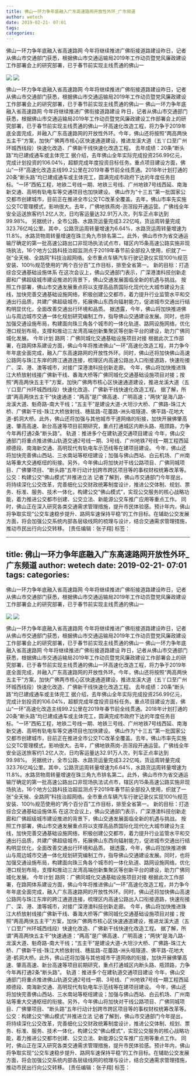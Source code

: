 ```yaml
---
title: 佛山一环力争年底融入广东高速路网开放性外环_广东频道
author: wetech
date: 2019-02-21- 07:01
tags: 
categories: 
---
```

佛山一环力争年底融入省高速路网 今年将继续推进广佛衔接道路建设昨日，记者从佛山市交通部门获悉，根据佛山市交通运输局2019年工作动员暨党风廉政建设工作部署会上的研究部署，已于春节前实现主线贯通的佛山一
<!-- more -->
                
<img align="center" border="0" src="http://p1.ifengimg.com/a/2019_08/4a71058c450390f_size76_w399_h266.jpg" />
                
<img align="center" border="0" src="http://p2.ifengimg.com/a/2016/0810/204c433878d5cf9size1_w16_h16.png" />
                
            
佛山一环力争年底融入省高速路网 今年将继续推进广佛衔接道路建设昨日，记者从佛山市交通部门获悉，根据佛山市交通运输局2019年工作动员暨党风廉政建设工作部署会上的研究部署，已于春节前实现主线贯通的佛山一
佛山一环力争年底融入省高速路网 今年将继续推进广佛衔接道路建设
昨日，记者从佛山市交通部门获悉，根据佛山市交通运输局2019年工作动员暨党风廉政建设工作部署会上的研究部署，已于春节前实现主线贯通的佛山一环高速化改造工程，将力争于2019年底全面完成，并融入广东高速路网的开放性外环。今年，佛山还将按照“两高两快五主干”方案，加快广佛两市核心区快速通道建设，推进龙溪大道（五丫口至广州环城西线段）快速化改造、广佛新干线快速化改造工程。
去年成绩：20条“断头路”均已建成通车或主体完工
据介绍，去年佛山全年实际完成投资256.99亿元，完成计划投资的106.04%，超额完成年度投资目标任务。重点项目建设方面，佛山“一环”高速化改造主线99.2公里在2019年春节前全线贯通。2018年计划打通的20条“断头路”均已建成通车或主体完工，圆满完成市政府下达的年度任务目标。“一环”西拓工程，地铁二号线一期、地铁三号线、广州地铁7号线西延、南海新交通、高明有轨电车等交通项目也加快建设。
佛山作为“十三五”第一批国家公交都市创建城市，目前正在推进全市公交TC改革全覆盖。去年，佛山市率先实施公交TC管理模式，影响很大。去年，广佛地铁燕岗-沥滘段开通运营。广佛线全年安全运送旅客约1.2亿人次，日均客运量达32.91万人次，列车正点率达到99.98%。
另据统计，全市公路、水路货运量完成3.22亿吨，货运周转量完成323.76亿吨公里。其中，公路货运周转量增速为6.64%，水路货运周转量增速为11.8%。水路货物周转量增速在珠三角九市排名第二。此外，佛山市作为省交通运输厅确定的第一批高速公路出口非现场执法试点市，辖区内15条高速公路实施非现场执法，16个地方公路科技治超监测点于2019年春节前全部投入使用，织就了一张“全天候、全路网”科技治超网络。全市重点车辆汽车行驶记录仪实现100％规范安装、100％规范使用的“两个百分百”工作目标，排至全省第一。
新的目标：打造综合交通基础设施体系
在这次会议上，佛山交通部门表示，广深港澳科技创新走廊和广佛超级城市建设推进的背景下，佛山交通发展面临全新的机遇与挑战。
按照工作部署，佛山市交通发展重点将以支撑高品质国际化现代化大城市建设为主线，加快完善交通基础设施网络，积极创建公交都市，着力提升行业监管水平和交通出行品质，共建广佛超级城市，拓展佛山东西向辐射能力，促进城市交通出行结构明显优化，全面改善交通出行环境和品质。
据透露，今年，佛山将加快推进佛山与周边城市交通一体化规划研究编制工作，指导佛山交通建设发展。同时，也将加强交通设施布局，构建面向珠三角各个城市的一体化轨道、路网设施网络，优化港口规划布局，支撑和推动三龙湾高端创新集聚区等创新平台的建设，助力广佛同城化发展。
今年计划
路网：广佛同城化交通基础设施项目对接
根据此次工作部署，在路网体系建设方面，佛山今年将推进佛山“一环”高速化改造工程，并力争今年年底全面完成，融入广东高速路网的开放性外环。同时，佛山还将加快佛山高速公路网与珠江东岸的跨江通道连接，梳理区内高速公路出入口衔接道路，快速衔接广、深、港、澳等城市，对接广深港澳科技创新走廊。
今年，佛山将加快推进珠江大桥放射线接广佛新干线、番海大桥等广佛同城化交通基础设施项目对接；按照“两高两快五主干”方案，加快广佛两市核心区快速通道建设，推进龙溪大道（五丫口至广州环城西线段）快速化改造、广佛新干线快速化改造工程。
据了解，所谓“两高两快五主干”快速通道：“两高”是广佛高速、广明高速；“两快”是海八路-龙溪大道、魁奇路-南大干线；“五主干”是建设大道-大坦沙大桥、广佛路-珠江大桥、广佛新干线-珠江大桥放射线、穗盐路-花蕾路-洲头咀隧道、佛平路-花地大道-鹤洞大桥。此外，佛山还将加强与其他城市干道网络的衔接，加快开展佛肇高速、肇高高速、新台高速等项目前期研究，重点打通城区内断头路、瓶颈路，力争今年再打通2条“断头路”。
轨道：推进多个在建轨道交通项目建设
今年，佛山交通部门将重点推进佛山轨道交通2号线一期、3号线、广州地铁7号线一期工程西延顺德段、南海新交通、高明现代有轨电车示范线等在建项目建设。
今年，佛山还将加快完善佛山西站、三水南站等枢纽建设；加强与佛山西站、白云机场、广州南站等重大交通枢纽的衔接。另外，今年佛山将加快对干线公路项目、广佛同城项目、广佛肇项目、“断头路”五年行动计划跨市跨区项目等的事权财权统筹改革等。
公交：构建公交“佛山模式”并推进立法
记者了解到，佛山市交通部门今年提出，将持续深化公交改革，完善细化公交财政统筹制度设计，推进公交体制、规划、票务、标准、服务、技术一体化，构建公交“佛山模式”，实现公交服务的核心战略功能，着力推进公交都市创建、公交立法、新能源公交车推广应用等重点工作。
同时，佛山正在深入研究各类交通需求管理措施，提升市民体验感。预计年内，佛山将争取实现“公交车速稳步提升、路网车速保持平稳”的工作目标。在辅助公交发展方面，将会加强公交系统内部各层级线网的梳理与设计，结合交通需求管理措施，推动市民出行向公交转移。
[责任编辑：张子翔]
标签：
             
---
title: 佛山一环力争年底融入广东高速路网开放性外环_广东频道
author: wetech
date: 2019-02-21- 07:01
tags: 
categories: 
---
佛山一环力争年底融入省高速路网 今年将继续推进广佛衔接道路建设昨日，记者从佛山市交通部门获悉，根据佛山市交通运输局2019年工作动员暨党风廉政建设工作部署会上的研究部署，已于春节前实现主线贯通的佛山一
<!-- more -->
                
<img align="center" border="0" src="http://p1.ifengimg.com/a/2019_08/4a71058c450390f_size76_w399_h266.jpg" />
                
<img align="center" border="0" src="http://p2.ifengimg.com/a/2016/0810/204c433878d5cf9size1_w16_h16.png" />
                
            
佛山一环力争年底融入省高速路网 今年将继续推进广佛衔接道路建设昨日，记者从佛山市交通部门获悉，根据佛山市交通运输局2019年工作动员暨党风廉政建设工作部署会上的研究部署，已于春节前实现主线贯通的佛山一
佛山一环力争年底融入省高速路网 今年将继续推进广佛衔接道路建设
昨日，记者从佛山市交通部门获悉，根据佛山市交通运输局2019年工作动员暨党风廉政建设工作部署会上的研究部署，已于春节前实现主线贯通的佛山一环高速化改造工程，将力争于2019年底全面完成，并融入广东高速路网的开放性外环。今年，佛山还将按照“两高两快五主干”方案，加快广佛两市核心区快速通道建设，推进龙溪大道（五丫口至广州环城西线段）快速化改造、广佛新干线快速化改造工程。
去年成绩：20条“断头路”均已建成通车或主体完工
据介绍，去年佛山全年实际完成投资256.99亿元，完成计划投资的106.04%，超额完成年度投资目标任务。重点项目建设方面，佛山“一环”高速化改造主线99.2公里在2019年春节前全线贯通。2018年计划打通的20条“断头路”均已建成通车或主体完工，圆满完成市政府下达的年度任务目标。“一环”西拓工程，地铁二号线一期、地铁三号线、广州地铁7号线西延、南海新交通、高明有轨电车等交通项目也加快建设。
佛山作为“十三五”第一批国家公交都市创建城市，目前正在推进全市公交TC改革全覆盖。去年，佛山市率先实施公交TC管理模式，影响很大。去年，广佛地铁燕岗-沥滘段开通运营。广佛线全年安全运送旅客约1.2亿人次，日均客运量达32.91万人次，列车正点率达到99.98%。
另据统计，全市公路、水路货运量完成3.22亿吨，货运周转量完成323.76亿吨公里。其中，公路货运周转量增速为6.64%，水路货运周转量增速为11.8%。水路货物周转量增速在珠三角九市排名第二。此外，佛山市作为省交通运输厅确定的第一批高速公路出口非现场执法试点市，辖区内15条高速公路实施非现场执法，16个地方公路科技治超监测点于2019年春节前全部投入使用，织就了一张“全天候、全路网”科技治超网络。全市重点车辆汽车行驶记录仪实现100％规范安装、100％规范使用的“两个百分百”工作目标，排至全省第一。
新的目标：打造综合交通基础设施体系
在这次会议上，佛山交通部门表示，广深港澳科技创新走廊和广佛超级城市建设推进的背景下，佛山交通发展面临全新的机遇与挑战。
按照工作部署，佛山市交通发展重点将以支撑高品质国际化现代化大城市建设为主线，加快完善交通基础设施网络，积极创建公交都市，着力提升行业监管水平和交通出行品质，共建广佛超级城市，拓展佛山东西向辐射能力，促进城市交通出行结构明显优化，全面改善交通出行环境和品质。
据透露，今年，佛山将加快推进佛山与周边城市交通一体化规划研究编制工作，指导佛山交通建设发展。同时，也将加强交通设施布局，构建面向珠三角各个城市的一体化轨道、路网设施网络，优化港口规划布局，支撑和推动三龙湾高端创新集聚区等创新平台的建设，助力广佛同城化发展。
今年计划
路网：广佛同城化交通基础设施项目对接
根据此次工作部署，在路网体系建设方面，佛山今年将推进佛山“一环”高速化改造工程，并力争今年年底全面完成，融入广东高速路网的开放性外环。同时，佛山还将加快佛山高速公路网与珠江东岸的跨江通道连接，梳理区内高速公路出入口衔接道路，快速衔接广、深、港、澳等城市，对接广深港澳科技创新走廊。
今年，佛山将加快推进珠江大桥放射线接广佛新干线、番海大桥等广佛同城化交通基础设施项目对接；按照“两高两快五主干”方案，加快广佛两市核心区快速通道建设，推进龙溪大道（五丫口至广州环城西线段）快速化改造、广佛新干线快速化改造工程。
据了解，所谓“两高两快五主干”快速通道：“两高”是广佛高速、广明高速；“两快”是海八路-龙溪大道、魁奇路-南大干线；“五主干”是建设大道-大坦沙大桥、广佛路-珠江大桥、广佛新干线-珠江大桥放射线、穗盐路-花蕾路-洲头咀隧道、佛平路-花地大道-鹤洞大桥。此外，佛山还将加强与其他城市干道网络的衔接，加快开展佛肇高速、肇高高速、新台高速等项目前期研究，重点打通城区内断头路、瓶颈路，力争今年再打通2条“断头路”。
轨道：推进多个在建轨道交通项目建设
今年，佛山交通部门将重点推进佛山轨道交通2号线一期、3号线、广州地铁7号线一期工程西延顺德段、南海新交通、高明现代有轨电车示范线等在建项目建设。
今年，佛山还将加快完善佛山西站、三水南站等枢纽建设；加强与佛山西站、白云机场、广州南站等重大交通枢纽的衔接。另外，今年佛山将加快对干线公路项目、广佛同城项目、广佛肇项目、“断头路”五年行动计划跨市跨区项目等的事权财权统筹改革等。
公交：构建公交“佛山模式”并推进立法
记者了解到，佛山市交通部门今年提出，将持续深化公交改革，完善细化公交财政统筹制度设计，推进公交体制、规划、票务、标准、服务、技术一体化，构建公交“佛山模式”，实现公交服务的核心战略功能，着力推进公交都市创建、公交立法、新能源公交车推广应用等重点工作。
同时，佛山正在深入研究各类交通需求管理措施，提升市民体验感。预计年内，佛山将争取实现“公交车速稳步提升、路网车速保持平稳”的工作目标。在辅助公交发展方面，将会加强公交系统内部各层级线网的梳理与设计，结合交通需求管理措施，推动市民出行向公交转移。
[责任编辑：张子翔]
标签：
             
